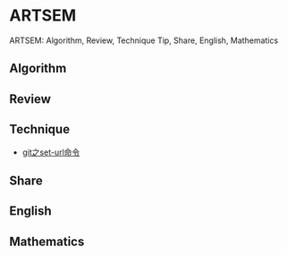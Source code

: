 # **ARTSEM**
ARTSEM: Algorithm, Review, Technique Tip, Share, English, Mathematics

## **Algorithm**


## **Review**


## **Technique**
- [git之set-url命令](./Technique/git之set-url命令.md)

## **Share**


## **English**


## **Mathematics**
